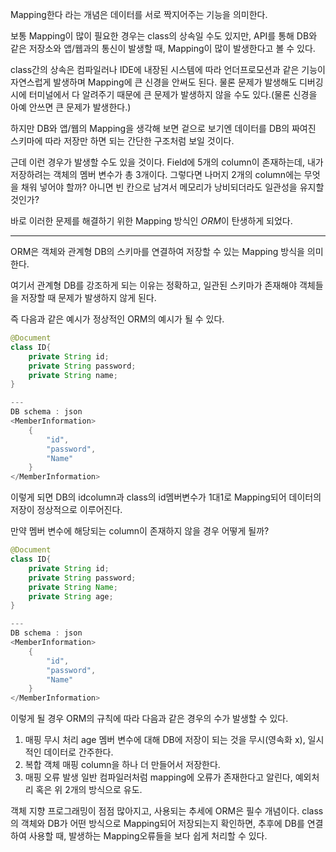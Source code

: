 
Mapping한다 라는 개념은 데이터를 서로 짝지어주는 기능을 의미한다.

보통 Mapping이 많이 필요한 경우는 class의 상속일 수도 있지만, API를 통해 DB와 같은 저장소와 앱/웹과의 통신이 발생할 때, Mapping이 많이 발생한다고 볼 수 있다.

class간의 상속은 컴파일러나 IDE에 내장된 시스템에 따라 언더프로모션과 같은 기능이 자연스럽게 발생하며 Mapping에 큰 신경을 안써도 된다. 물론 문제가 발생해도 디버깅시에 터미널에서 다 알려주기 때문에 큰 문제가 발생하지 않을 수도 있다.(물론 신경을 아예 안쓰면 큰 문제가 발생한다.)

하지만 DB와 앱/웹의 Mapping을 생각해 보면 겉으로 보기엔 데이터를 DB의 짜여진 스키마에 따라 저장만 하면 되는 간단한 구조처럼 보일 것이다.

근데 이런 경우가 발생할 수도 있을 것이다. 
Field에 5개의 column이 존재하는데, 내가 저장하려는 객체의 멤버 변수가 총 3개이다. 그렇다면 나머지 2개의 column에는 무엇을 채워 넣어야 할까? 아니면 빈 칸으로 남겨서 메모리가 낭비되더라도 일관성을 유지할 것인가?

바로 이러한 문제를 해결하기 위한 Mapping 방식인 *ORM*이 탄생하게 되었다.

---
ORM은 객체와 관계형 DB의 스키마를 연결하여 저장할 수 있는 Mapping 방식을 의미한다.

여기서 관계형 DB를 강조하게 되는 이유는 정확하고, 일관된 스키마가 존재해야 객체들을 저장할 때 문제가 발생하지 않게 된다.

즉 다음과 같은 예시가 정상적인 ORM의 예시가 될 수 있다.
```java
@Document
class ID{
	private String id;
	private String password;
	private String name;
}

---
DB schema : json
<MemberInformation>
	{
		"id",
		"password",
		"Name"
	}
</MemberInformation>

```

이렇게 되면 DB의 idcolumn과 class의 id멤버변수가 1대1로 Mapping되어 데이터의 저장이 정상적으로 이루어진다.

만약 멤버 변수에 해당되는 column이 존재하지 않을 경우 어떻게 될까?

```java
@Document
class ID{
	private String id;
	private String password;
	private String Name;
	private String age;
}

---
DB schema : json
<MemberInformation>
	{
		"id",
		"password",
		"Name"
	}
</MemberInformation>
```

이렇게 될 경우 ORM의 규칙에 따라 다음과 같은 경우의 수가 발생할 수 있다.

1. 매핑 무시 처리
	age 멤버 변수에 대해 DB에 저장이 되는 것을 무시(영속화 x), 일시적인 데이터로 간주한다.
2. 복합 객체 매핑
	column을 하나 더 만들어서 저장한다.
3. 매핑 오류 발생 
	일반 컴파일러처럼 mapping에 오류가 존재한다고 알린다, 예외처리 혹은 위 2개의 방식으로 유도.

객체 지향 프로그래밍이 점점 많아지고, 사용되는 추세에 ORM은 필수 개념이다. class의 객체와 DB가 어떤 방식으로 Mapping되어 저장되는지 확인하면, 추후에 DB를 연결하여 사용할 때, 발생하는 Mapping오류들을 보다 쉽게 처리할 수 있다.